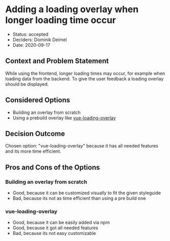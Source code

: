 # Adding a loading overlay when longer loading time occur

* Status: accepted
* Deciders: Dominik Deimel
* Date: 2020-09-17

## Context and Problem Statement

While using the frontend, longer loading times may occur, for example when loading data from the backend. 
To give the user feedback a loading overlay should be displayed.

## Considered Options

* Building an overlay from scratch
* Using a prebuild overlay like [vue-loading-overlay](https://www.npmjs.com/package/vue-loading-overlay)

## Decision Outcome

Chosen option: "vue-loading-overlay" because it has all needed features and its more time efficient. 

## Pros and Cons of the Options

### Building an overlay from scratch

* Good, because it can be customized visually to fit the given styleguide
* Bad, because its not as time efficient than using a pre build one

### vue-loading-overlay

* Good, because it can be easily added via npm 
* Good, because it got all needed features
* Bad, because its not easy customizable


